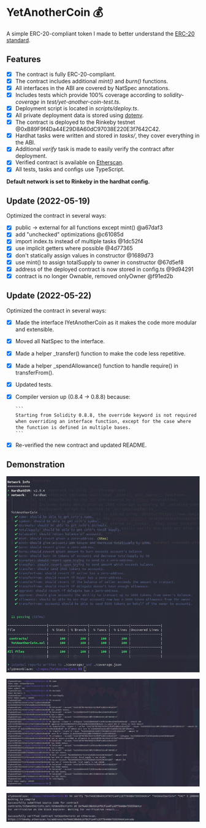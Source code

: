 # YetAnotherCoin 💰

A simple ERC-20-compliant token I made to better understand the [ERC-20 standard](https://eips.ethereum.org/EIPS/eip-20).

## Features

- [x] The contract is fully ERC-20-compliant.
- [x] The contract includes additional _mint()_ and _burn()_ functions.
- [x] All interfaces in the ABI are covered by NatSpec annotations.
- [x] Includes tests which provide 100% coverage according to _solidity-coverage_ in _test/yet-another-coin-test.ts_.
- [x] Deployment script is located in _scripts/deploy.ts_.
- [x] All private deployment data is stored using [dotenv](https://www.npmjs.com/package/dotenv).
- [x] The contract is deployed to the Rinkeby testnet @0xB89F9f4Da44E29D8A60dC97038E220E3f7642C42.
- [x] Hardhat tasks were written and stored in _tasks/_, they cover everything in the ABI.
- [x] Additional _verify_ task is made to easily verify the contract after deployment.
- [x] Verified contract is available on [Etherscan](https://rinkeby.etherscan.io/address/0xB89F9f4Da44E29D8A60dC97038E220E3f7642C42#code).
- [x] All tests, tasks and configs use TypeScript.

**Default network is set to Rinkeby in the hardhat config.**

## Update (2022-05-19)

Optimized the contract in several ways:

- [x] public → external for all functions except mint() @a67daf3
- [x] add "unchecked" optimizations @c61085d
- [x] import index.ts instead of multiple tasks @1dc52f4
- [x] use implicit getters where possible @4d77365
- [x] don't statically assign values in constructor @1689d73
- [x] use mint() to assign totalSupply to owner in constructor @67d5ef8
- [x] address of the deployed contract is now stored in config.ts @9d94291
- [x] contract is no longer Ownable, removed onlyOwner @f91ed2b

## Update (2022-05-22)

Optimized the contract in several ways:

- [x] Made the interface IYetAnotherCoin as it makes the code more modular and extensible.
- [x] Moved all NatSpec to the interface.
- [x] Made a helper \_transfer() function to make the code less repetitive.
- [x] Made a helper \_spendAllowance() function to handle require() in transferFrom().
- [x] Updated tests.
- [x] Compiler version up (0.8.4 → 0.8.8) because:

      ```
      Starting from Solidity 0.8.8, the override keyword is not required when overriding an interface function, except for the case where the function is defined in multiple bases.
      ```      
- [x] Re-verified the new contract and updated README.

## Demonstration

![](demo/coverage.png)

![](demo/tasks.png)

![](demo/verify.png)
